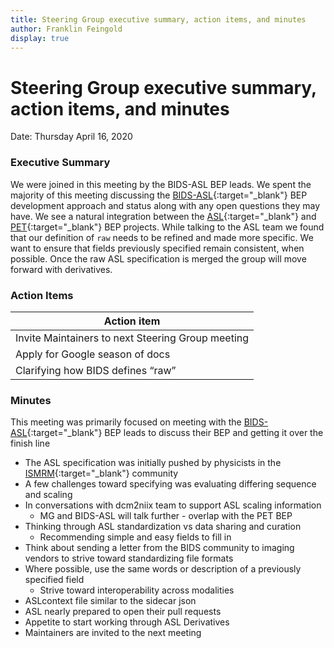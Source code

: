 ```yaml
---
title: Steering Group executive summary, action items, and minutes
author: Franklin Feingold
display: true
---
```


# Steering Group executive summary, action items, and minutes

Date: Thursday April 16, 2020

<!--more-->

### Executive Summary

We were joined in this meeting by the BIDS-ASL BEP leads. We spent the majority of this meeting discussing the [BIDS-ASL](https://bids.neuroimaging.io/bep005){:target="_blank"} BEP development approach and status along with any open questions they may have. We see a natural integration between the [ASL](https://bids.neuroimaging.io/bep005){:target="_blank"} and [PET](https://bids.neuroimaging.io/bep009){:target="_blank"} BEP projects. While talking to the ASL team we found that our definition of `raw` needs to be refined and made more specific. We want to ensure that fields previously specified remain consistent, when possible. Once the raw ASL specification is merged the group will move forward with derivatives.

### Action Items

| Action item |
| ------------------------ |
| Invite Maintainers to next Steering Group meeting |
| Apply for Google season of docs |
| Clarifying how BIDS defines “raw” |

### Minutes

This meeting was primarily focused on meeting with the [BIDS-ASL](https://bids.neuroimaging.io/bep005){:target="_blank"} BEP leads to discuss their BEP and getting it over the finish line
- The ASL specification was initially pushed by physicists in the [ISMRM](https://www.ismrm.org/){:target="_blank"} community
- A few challenges toward specifying was evaluating differing sequence and scaling
- In conversations with dcm2niix team to support ASL scaling information
    - MG and BIDS-ASL will talk further - overlap with the PET BEP
- Thinking through ASL standardization vs data sharing and curation
    - Recommending simple and easy fields to fill in 
- Think about sending a letter from the BIDS community to imaging vendors to strive toward standardizing file formats 
- Where possible, use the same words or description of a previously specified field
    - Strive toward interoperability across modalities
- ASLcontext file similar to the sidecar json
- ASL nearly prepared to open their pull requests
- Appetite to start working through ASL Derivatives
- Maintainers are invited to the next meeting